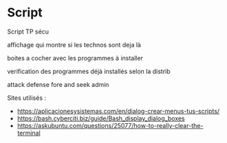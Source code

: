 # Script
Script TP sécu


affichage qui montre si les technos sont deja là 

boites a cocher avec les programmes à installer

verification des programmes déjà installés selon la distrib

attack 
defense 
fore and seek 
admin

Sites utilisés :
- https://aplicacionesysistemas.com/en/dialog-crear-menus-tus-scripts/
- https://bash.cyberciti.biz/guide/Bash_display_dialog_boxes
- https://askubuntu.com/questions/25077/how-to-really-clear-the-terminal
